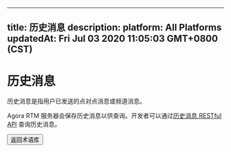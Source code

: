 
---
title: 历史消息
description: 
platform: All Platforms
updatedAt: Fri Jul 03 2020 11:05:03 GMT+0800 (CST)
---
# 历史消息
历史消息是指用户已发送的点对点消息或频道消息。

Agora RTM 服务器会保存历史消息以供查询。开发者可以通过[历史消息 RESTful API](../../cn/Real-time-Messaging/rtm_get_event.md) 查询历史消息。

<a href="../../cn/Agora%20Platform/terms.md"><button>返回术语库</button></a>
